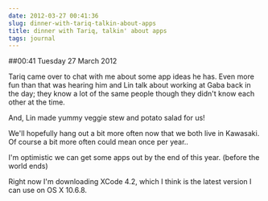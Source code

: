 ```yaml
---
date: 2012-03-27 00:41:36
slug: dinner-with-tariq-talkin-about-apps
title: dinner with Tariq, talkin' about apps
tags: journal
---
```


##00:41 Tuesday 27 March 2012

Tariq came over to chat with me about some app ideas he has. Even more fun than that was hearing him and Lin talk about working at Gaba back in the day; they know a lot of the same people though they didn't know each other at the time.

 

And, Lin made yummy veggie stew and potato salad for us!

 

We'll hopefully hang out a bit more often now that we both live in Kawasaki. Of course a bit more often could mean once per year..

 

I'm optimistic we can get some apps out by the end of this year. (before the world ends)

 

Right now I'm downloading XCode 4.2, which I think is the latest version I can use on OS X 10.6.8.
